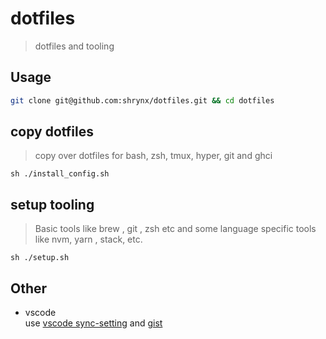 # dotfiles
> dotfiles and tooling

## Usage

```sh
git clone git@github.com:shrynx/dotfiles.git && cd dotfiles
```

## copy dotfiles
> copy over dotfiles for bash, zsh, tmux, hyper, git and ghci

```
sh ./install_config.sh
```

## setup tooling 
> Basic tools like brew , git , zsh etc and some language specific tools like nvm, yarn , stack, etc.

```
sh ./setup.sh
```

## Other

* vscode  
  use [vscode sync-setting](https://marketplace.visualstudio.com/items?itemName=Shan.code-settings-sync) and [gist](https://gist.github.com/shrynx/efcf217e03c2a1bf5e3ce2e85a319191)
